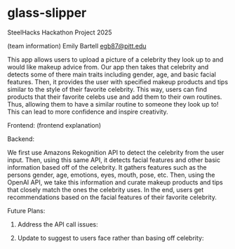 # glass-slipper
SteelHacks Hackathon Project 2025

(team information) 
Emily Bartell     egb87@pitt.edu

This app allows users to upload a picture of a celebrity they look up to and would like makeup advice from. 
Our app then takes that celebrity and detects some of there main traits including gender, age, and basic facial features.
Then, it provides the user with specified makeup products and tips similar to the style of their favorite celebrity.
This way, users can find products that their favorite celebs use and add them to their own routines. 
Thus, allowing them to have a similar routine to someone they look up to! This can lead to more confidence and inspire creativity. 

Frontend:
(frontend explanation)


Backend:

We first use Amazons Rekognition API to detect the celebrity from the user input.
Then, using this same API, it detects facial features and other basic information based off of the celebrity. 
It gathers features such as the persons gender, age, emotions, eyes, mouth, pose, etc. 
Then, using the OpenAI API, we take this information and curate makeup products and tips that closely match the ones the celebrity uses. 
In the end, users get recommendations based on the facial features of their favorite celebrity. 


Future Plans:

1. Address the API call issues: 

2. Update to suggest to users face rather than basing off celebrity: 

